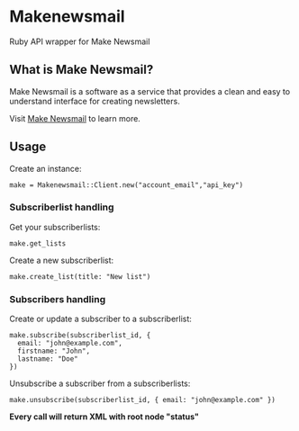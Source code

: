 Makenewsmail
=========

Ruby API wrapper for Make Newsmail

What is Make Newsmail?
-----------------

Make Newsmail is a software as a service that provides a clean and easy to understand interface for creating newsletters.

Visit [Make Newsmail](http://www.makenewsmail.com) to learn more.

## Usage

Create an instance:

    make = Makenewsmail::Client.new("account_email","api_key")

### Subscriberlist handling
    
Get your subscriberlists:

    make.get_lists
    
Create a new subscriberlist:

    make.create_list(title: "New list")

### Subscribers handling
    
Create or update a subscriber to a subscriberlist:

    make.subscribe(subscriberlist_id, {
      email: "john@example.com",
      firstname: "John",
      lastname: "Doe"
    })
    
Unsubscribe a subscriber from a subscriberlists:

    make.unsubscribe(subscriberlist_id, { email: "john@example.com" })
    
**Every call will return XML with root node "status"**
